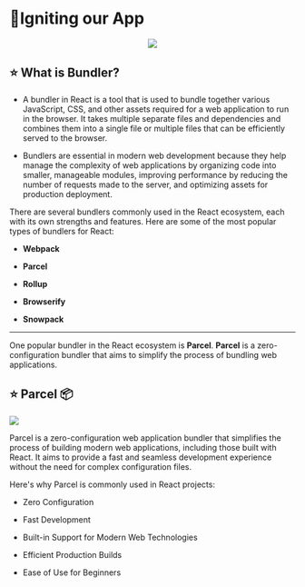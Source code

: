 # 📍Igniting our App

<div align="center">
<img src="https://media.licdn.com/dms/image/D5616AQE4VwlLmDlJLg/profile-displaybackgroundimage-shrink_200_800/0/1686221170579?e=2147483647&v=beta&t=YuBbJlONaNDpAutjM-ZoNVtLPHt3xHbfZlIiHGHztJE" />
</div>

## ⭐ What is **Bundler**?

* A bundler in React is a tool that is used to bundle together various JavaScript, CSS, and other assets required for a web application to run in the browser. It takes multiple separate files and dependencies and combines them into a single file or multiple files that can be efficiently served to the browser.

* Bundlers are essential in modern web development because they help manage the complexity of web applications by organizing code into smaller, manageable modules, improving performance by reducing the number of requests made to the server, and optimizing assets for production deployment.

There are several bundlers commonly used in the React ecosystem, each with its own strengths and features. Here are some of the most popular types of bundlers for React:

* **Webpack**

* **Parcel**
* **Rollup**
* **Browserify**
* **Snowpack**

---

One popular bundler in the React ecosystem is **Parcel**. **Parcel** is a zero-configuration bundler that aims to simplify the process of bundling web applications. 

## ⭐ Parcel 📦

<img src="https://user-images.githubusercontent.com/19409/135924939-03845d0b-e7bb-414b-89b6-e627dfa9f614.png" />

Parcel is a zero-configuration web application bundler that simplifies the process of building modern web applications, including those built with React. It aims to provide a fast and seamless development experience without the need for complex configuration files.

Here's why Parcel is commonly used in React projects:

* Zero Configuration

* Fast Development
* Built-in Support for Modern Web Technologies
* Efficient Production Builds
* Ease of Use for Beginners